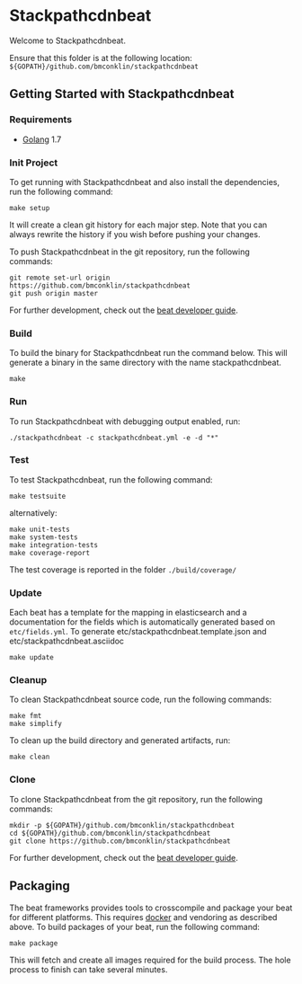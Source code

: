 # Stackpathcdnbeat

Welcome to Stackpathcdnbeat.

Ensure that this folder is at the following location:
`${GOPATH}/github.com/bmconklin/stackpathcdnbeat`

## Getting Started with Stackpathcdnbeat

### Requirements

* [Golang](https://golang.org/dl/) 1.7

### Init Project
To get running with Stackpathcdnbeat and also install the
dependencies, run the following command:

```
make setup
```

It will create a clean git history for each major step. Note that you can always rewrite the history if you wish before pushing your changes.

To push Stackpathcdnbeat in the git repository, run the following commands:

```
git remote set-url origin https://github.com/bmconklin/stackpathcdnbeat
git push origin master
```

For further development, check out the [beat developer guide](https://www.elastic.co/guide/en/beats/libbeat/current/new-beat.html).

### Build

To build the binary for Stackpathcdnbeat run the command below. This will generate a binary
in the same directory with the name stackpathcdnbeat.

```
make
```


### Run

To run Stackpathcdnbeat with debugging output enabled, run:

```
./stackpathcdnbeat -c stackpathcdnbeat.yml -e -d "*"
```


### Test

To test Stackpathcdnbeat, run the following command:

```
make testsuite
```

alternatively:
```
make unit-tests
make system-tests
make integration-tests
make coverage-report
```

The test coverage is reported in the folder `./build/coverage/`

### Update

Each beat has a template for the mapping in elasticsearch and a documentation for the fields
which is automatically generated based on `etc/fields.yml`.
To generate etc/stackpathcdnbeat.template.json and etc/stackpathcdnbeat.asciidoc

```
make update
```


### Cleanup

To clean  Stackpathcdnbeat source code, run the following commands:

```
make fmt
make simplify
```

To clean up the build directory and generated artifacts, run:

```
make clean
```


### Clone

To clone Stackpathcdnbeat from the git repository, run the following commands:

```
mkdir -p ${GOPATH}/github.com/bmconklin/stackpathcdnbeat
cd ${GOPATH}/github.com/bmconklin/stackpathcdnbeat
git clone https://github.com/bmconklin/stackpathcdnbeat
```


For further development, check out the [beat developer guide](https://www.elastic.co/guide/en/beats/libbeat/current/new-beat.html).


## Packaging

The beat frameworks provides tools to crosscompile and package your beat for different platforms. This requires [docker](https://www.docker.com/) and vendoring as described above. To build packages of your beat, run the following command:

```
make package
```

This will fetch and create all images required for the build process. The hole process to finish can take several minutes.
